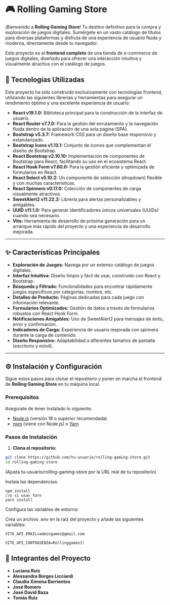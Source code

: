 # 🎮 Rolling Gaming Store

¡Bienvenido a **Rolling Gaming Store**! Tu destino definitivo para la compra y exploración de juegos digitales. Sumérgete en un vasto catálogo de títulos para diversas plataformas y disfruta de una experiencia de usuario fluida y moderna, directamente desde tu navegador.

Este proyecto es el **frontend completo** de una tienda de e-commerce de juegos digitales, diseñado para ofrecer una interacción intuitiva y visualmente atractiva con el catálogo de juegos.

## 🚀 Tecnologías Utilizadas

Este proyecto ha sido construido exclusivamente con tecnologías frontend, utilizando las siguientes librerías y herramientas para asegurar un rendimiento óptimo y una excelente experiencia de usuario:

- **React v19.1.0:** Biblioteca principal para la construcción de la interfaz de usuario.
- **React Router v7.7.0:** Para la gestión del enrutamiento y la navegación fluida dentro de la aplicación de una sola página (SPA).
- **Bootstrap v5.3.7:** Framework CSS para un diseño base responsivo y estandarizado.
- **Bootstrap Icons v1.13.1:** Conjunto de iconos que complementan el diseño de Bootstrap.
- **React Bootstrap v2.10.10:** Implementación de componentes de Bootstrap para React, facilitando su uso en el ecosistema React.
- **React Hook Form v7.60.0:** Para la gestión eficiente y optimizada de formularios en React.
- **React Select v5.10.2:** Un componente de selección (dropdown) flexible y con muchas características.
- **React Spinners v0.17.0:** Colección de componentes de carga visualmente atractivos.
- **SweetAlert2 v11.22.2:** Librería para alertas personalizables y amigables.
- **UUID v11.1.0:** Para generar identificadores únicos universales (UUIDs) cuando sea necesario.
- **Vite:** Herramienta de desarrollo de próxima generación para un arranque más rápido del proyecto y una experiencia de desarrollo mejorada.

---

## ✨ Características Principales

- **Exploración de Juegos:** Navega por un extenso catálogo de juegos digitales.
- **Interfaz Intuitiva:** Diseño limpio y fácil de usar, construido con React y Bootstrap.
- **Búsqueda y Filtrado:** Funcionalidades para encontrar rápidamente juegos específicos por categorías, nombre, etc.
- **Detalles de Producto:** Páginas dedicadas para cada juego con información relevante.
- **Formularios Optimizados:** Gestión de datos a través de formularios robustos con React Hook Form.
- **Notificaciones Amigables:** Uso de SweetAlert2 para mensajes de éxito, error y confirmación.
- **Indicadores de Carga:** Experiencia de usuario mejorada con spinners durante la carga de contenido.
- **Diseño Responsivo:** Adaptabilidad a diferentes tamaños de pantalla (escritorio y móvil).

---

## ⚙️ Instalación y Configuración

Sigue estos pasos para clonar el repositorio y poner en marcha el frontend de **Rolling Gaming Store** en tu máquina local.

### Prerequisitos

Asegúrate de tener instalado lo siguiente:

- [Node.js](https://nodejs.org/es/) (versión 18 o superior recomendada)
- [npm](https://www.npmjs.com/) (viene con Node.js) o [Yarn](https://yarnpkg.com/)

### Pasos de Instalación

1. **Clona el repositorio:**

```bash
git clone https://github.com/tu-usuario/rolling-gaming-store.git
cd rolling-gaming-store
```

(Ajusta tu-usuario/rolling-gaming-store por la URL real de tu repositorio)

Instala las dependencias:

```
npm install
//o si usas Yarn
yarn install
```

Configura las variables de entorno:

Crea un archivo .env en la raíz del proyecto y añade las siguientes variables:

```
VITE_API_EMAIL=admingames@gmail.com

VITE_API_CONTRASENIA=Rollinggames1!
```

## 👥 Integrantes del Proyecto

- **Luciana Ruiz**
- **Alessandra Borges Licciardi**
- **Claudia Ximena Barrientos**
- **José Romero**
- **José David Baza**
- **Tomás Ruiz**
